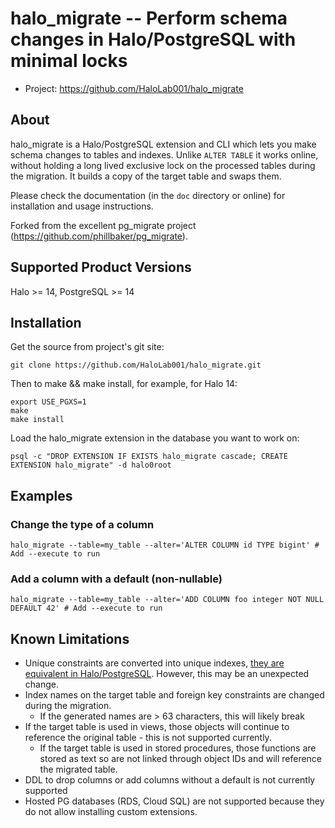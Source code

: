 # halo_migrate -- Perform schema changes in Halo/PostgreSQL with minimal locks

- Project: https://github.com/HaloLab001/halo_migrate



## About

halo_migrate is a Halo/PostgreSQL extension and CLI which lets you make schema
changes to tables and indexes. Unlike `ALTER TABLE` it works online, without
holding a long lived exclusive lock on the processed tables during the
migration. It builds a copy of the target table and swaps them.

Please check the documentation (in the ``doc`` directory or online) for
installation and usage instructions.

Forked from the excellent pg_migrate project (https://github.com/phillbaker/pg_migrate).

## Supported Product Versions

Halo >= 14, PostgreSQL >= 14

## Installation

Get the source from project's git site: 

```
git clone https://github.com/HaloLab001/halo_migrate.git
```

Then to make && make install, for example, for Halo 14:
```
export USE_PGXS=1
make
make install
```

Load the halo_migrate extension in the database you want to work on:
```
psql -c "DROP EXTENSION IF EXISTS halo_migrate cascade; CREATE EXTENSION halo_migrate" -d halo0root
```

## Examples

### Change the type of a column

```
halo_migrate --table=my_table --alter='ALTER COLUMN id TYPE bigint' # Add --execute to run
```

### Add a column with a default (non-nullable)

```
halo_migrate --table=my_table --alter='ADD COLUMN foo integer NOT NULL DEFAULT 42' # Add --execute to run
```

## Known Limitations

* Unique constraints are converted into unique indexes, [they are equivalent in Halo/PostgreSQL](https://stackoverflow.com/questions/23542794/postgres-unique-constraint-vs-index). However, this may be an unexpected change.
* Index names on the target table and foreign key constraints are changed during the migration.
  * If the generated names are > 63 characters, this will likely break
* If the target table is used in views, those objects will continue to reference the original table - this is not supported currently.
  * If the target table is used in stored procedures, those functions are stored as text so are not linked through object IDs and will reference the migrated table.
* DDL to drop columns or add columns without a default is not currently supported
* Hosted PG databases (RDS, Cloud SQL) are not supported because they do not allow installing custom extensions.

